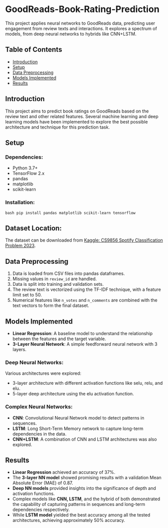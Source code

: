 # GoodReads-Book-Rating-Prediction
This project applies neural networks to GoodReads data, predicting user engagement from review texts and interactions. It explores a spectrum of models, from deep neural networks to hybrids like CNN+LSTM.

## Table of Contents
- [Introduction](#introduction)
- [Setup](#setup)
- [Data Preprocessing](#data-preprocessing)
- [Models Implemented](#models-implemented)
- [Results](#results)

## Introduction
This project aims to predict book ratings on GoodReads based on the review text and other related features. Several machine learning and deep learning models have been implemented to explore the best possible architecture and technique for this prediction task.

## Setup
### Dependencies:
- Python 3.7+
- TensorFlow 2.x
- pandas
- matplotlib
- scikit-learn

### Installation:
```bash pip install pandas matplotlib scikit-learn tensorflow```

## Dataset Location:
The dataset can be downloaded from [Kaggle: CS9856 Spotify Classification Problem 2023](https://www.kaggle.com/competitions/cs9856-spotify-classification-problem-2023/data).


## Data Preprocessing
1. Data is loaded from CSV files into pandas dataframes.
2. Missing values in `review_id` are handled.
3. Data is split into training and validation sets.
4. The review text is vectorized using the TF-IDF technique, with a feature limit set to 50.
5. Numerical features like `n_votes` and `n_comments` are combined with the text vectors to form the final dataset.

## Models Implemented
- **Linear Regression**: A baseline model to understand the relationship between the features and the target variable.
- **3-Layer Neural Network**: A simple feedforward neural network with 3 layers.
  
### Deep Neural Networks:
Various architectures were explored:
  - 3-layer architecture with different activation functions like selu, relu, and elu.
  - 5-layer deep architecture using the elu activation function.

### Complex Neural Networks:
  - **CNN**: Convolutional Neural Network model to detect patterns in sequences.
  - **LSTM**: Long Short-Term Memory network to capture long-term dependencies in the data.
  - **CNN+LSTM**: A combination of CNN and LSTM architectures was also explored.

## Results
- **Linear Regression** achieved an accuracy of 37%.
- The **3-layer NN model** showed promising results with a validation Mean Absolute Error (MAE) of 0.87.
- **Deep NN models** provided insights into the significance of depth and activation functions.
- Complex models like **CNN, LSTM**, and the hybrid of both demonstrated the capability of capturing patterns in sequences and long-term dependencies respectively.
- While **LSTM model** yielded the best accuracy among all the tested architectures, achieving approximately 50% accuracy.



